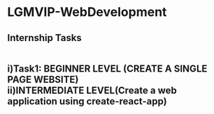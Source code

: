 # LGMVIP-WebDevelopment
<h2> Internship Tasks
<br>
<br>
 
i)Task1: BEGINNER LEVEL (CREATE A SINGLE PAGE WEBSITE)
<br>
ii)INTERMEDIATE LEVEL(Create a web application using create-react-app)
</h2>
